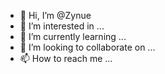 - 👋 Hi, I’m @Zynue
- 👀 I’m interested in ...
- 🌱 I’m currently learning ...
- 💞️ I’m looking to collaborate on ...
- 📫 How to reach me ...

<!---
Zynue/Zynue is a ✨ special ✨ repository because its `README.md` (this file) appears on your GitHub profile.
You can click the Preview link to take a look at your changes.
--->
